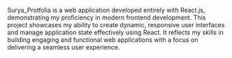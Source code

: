 Surya_Protfolia is a web application developed entirely with React.js, demonstrating my proficiency in modern frontend development. This project showcases my ability to create dynamic, responsive user interfaces and manage application state effectively using React. It reflects my skills in building engaging and functional web applications with a focus on delivering a seamless user experience.
